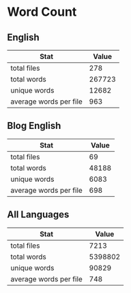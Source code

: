 # Word Count

## English

Stat | Value
---- | -----
total files | 278
total words | 267723
unique words | 12682
average words per file | 963

## Blog English

Stat | Value
---- | -----
total files | 69
total words | 48188
unique words | 6083
average words per file | 698

## All Languages

Stat | Value
---- | -----
total files | 7213
total words | 5398802
unique words | 90829
average words per file | 748
